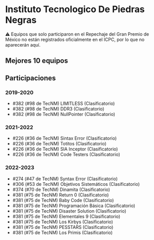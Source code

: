 # Instituto Tecnologico De Piedras Negras

:warning: Equipos que solo participaron en el Repechaje del Gran Premio de México no están registrados oficialmente en el ICPC, por lo que no aparecerán aquí.

## Mejores 10 equipos


## Participaciones

### 2019-2020

- #382 (#98 de TecNM) LIMITLESS (Clasificatorio)
- #382 (#98 de TecNM) DDR3 (Clasificatorio)
- #382 (#98 de TecNM) NullPointer (Clasificatorio)

### 2021-2022

- #226 (#36 de TecNM) Sintax Error (Clasificatorio)
- #226 (#36 de TecNM) Totitos (Clasificatorio)
- #226 (#36 de TecNM) SIA Inceptor (Clasificatorio)
- #226 (#36 de TecNM) Code Testers (Clasificatorio)

### 2022-2023

- #274 (#47 de TecNM) Syntax Error (Clasificatorio)
- #306 (#53 de TecNM) Objetivos Sistemáticos (Clasificatorio)
- #374 (#70 de TecNM) Dinamita (Clasificatorio)
- #381 (#75 de TecNM) Return  0 (Clasificatorio)
- #381 (#75 de TecNM) Baby Code (Clasificatorio)
- #381 (#75 de TecNM) Programación Básica (Clasificatorio)
- #381 (#75 de TecNM) Disaster Solution (Clasificatorio)
- #381 (#75 de TecNM) Elementales 9 (Clasificatorio)
- #381 (#75 de TecNM) Los Kirbys (Clasificatorio)
- #381 (#75 de TecNM) PESSTARS (Clasificatorio)
- #381 (#75 de TecNM) Los Primis (Clasificatorio)



